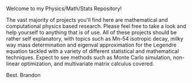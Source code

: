 Welcome to my Physics/Math/Stats Repository! 

The vast majority of projects you'll find here are mathematical and computational physics based research. Please feel free to take a look and help yourself to anything that is of use. All of these projects should be rather self explanatory, with topics such as Mn-54 isotropic decay, milky way mass determination and eigenval approximation for the Legendre equation tackled with a variety of different statistical and mathematical techniques. Expect to see methods such as Monte Carlo simulation, non-linear optimization, and multivariate matrix calculus covered.

Best.
Brandon
